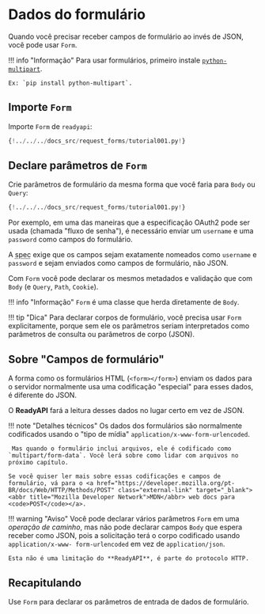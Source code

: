 # Dados do formulário

Quando você precisar receber campos de formulário ao invés de JSON, você pode usar `Form`.

!!! info "Informação"
    Para usar formulários, primeiro instale <a href="https://andrew-d.github.io/python-multipart/" class="external-link" target="_blank">`python-multipart`</a>.

    Ex: `pip install python-multipart`.

## Importe `Form`

Importe `Form` de `readyapi`:

```Python hl_lines="1"
{!../../../docs_src/request_forms/tutorial001.py!}
```

## Declare parâmetros de `Form`

Crie parâmetros de formulário da mesma forma que você faria para `Body` ou `Query`:

```Python hl_lines="7"
{!../../../docs_src/request_forms/tutorial001.py!}
```

Por exemplo, em uma das maneiras que a especificação OAuth2 pode ser usada (chamada "fluxo de senha"), é necessário enviar um `username` e uma `password` como campos do formulário.

A <abbr title="especificação">spec</abbr> exige que os campos sejam exatamente nomeados como `username` e `password` e sejam enviados como campos de formulário, não JSON.

Com `Form` você pode declarar os mesmos metadados e validação que com `Body` (e `Query`, `Path`, `Cookie`).

!!! info "Informação"
    `Form` é uma classe que herda diretamente de `Body`.

!!! tip "Dica"
    Para declarar corpos de formulário, você precisa usar `Form` explicitamente, porque sem ele os parâmetros seriam interpretados como parâmetros de consulta ou parâmetros de corpo (JSON).

## Sobre "Campos de formulário"

A forma como os formulários HTML (`<form></form>`) enviam os dados para o servidor normalmente usa uma codificação "especial" para esses dados, é diferente do JSON.

O **ReadyAPI** fará a leitura desses dados no lugar certo em vez de JSON.

!!! note "Detalhes técnicos"
    Os dados dos formulários são normalmente codificados usando o "tipo de mídia" `application/x-www-form-urlencoded`.

     Mas quando o formulário inclui arquivos, ele é codificado como `multipart/form-data`. Você lerá sobre como lidar com arquivos no próximo capítulo.

    Se você quiser ler mais sobre essas codificações e campos de formulário, vá para o <a href="https://developer.mozilla.org/pt-BR/docs/Web/HTTP/Methods/POST" class="external-link" target="_blank"><abbr title="Mozilla Developer Network">MDN</abbr> web docs para <code>POST</code></a>.

!!! warning "Aviso"
    Você pode declarar vários parâmetros `Form` em uma *operação de caminho*, mas não pode declarar campos `Body` que espera receber como JSON, pois a solicitação terá o corpo codificado usando `application/x-www- form-urlencoded` em vez de `application/json`.

    Esta não é uma limitação do **ReadyAPI**, é parte do protocolo HTTP.

## Recapitulando

Use `Form` para declarar os parâmetros de entrada de dados de formulário.
